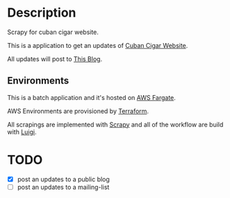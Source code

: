 
# Description 

Scrapy for cuban cigar website.

This is a application to get an updates of [Cuban Cigar Website](https://www.cubancigarwebsite.com/).

All updates will post to [This Blog](https://cigar-kengo000.hatenablog.com/).

 
## Environments

This is a batch application and it's hosted on [AWS Fargate](https://aws.amazon.com/fargate/).

AWS Environments are provisioned by [Terraform](https://www.terraform.io/).

All scrapings are implemented with [Scrapy](https://scrapy.org/) and all of the workflow are build with [Luigi](https://github.com/spotify/luigi).

# TODO

- [x] post an updates to a public blog
- [ ] post an updates to a mailing-list